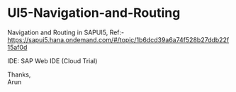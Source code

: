# UI5-Navigation-and-Routing

Navigation and Routing in SAPUI5, Ref:-
https://sapui5.hana.ondemand.com/#/topic/1b6dcd39a6a74f528b27ddb22f15af0d

IDE: SAP Web IDE (Cloud Trial)

Thanks,</br>
Arun

